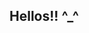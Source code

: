 ## Hellos!! ^_^

<!--![IMG_9013](https://github.com/user-attachments/assets/bfce5c15-ea09-40e4-8d6a-27fd2e4dfa95)

**mykkiii/mykkiii** is a ✨ _special_ ✨ repository because its `README.md` (this file) appears on your GitHub profile.

Here are some ideas to get you started:

- 🔭 I’m currently working on ...
- 🌱 I’m currently learning ...
- 👯 I’m looking to collaborate on ...
- 🤔 I’m looking for help with ...
- 💬 Ask me about ...
- 📫 How to reach me: ...
- 😄 Pronouns: ...
- ⚡ Fun fact: ...
-->
